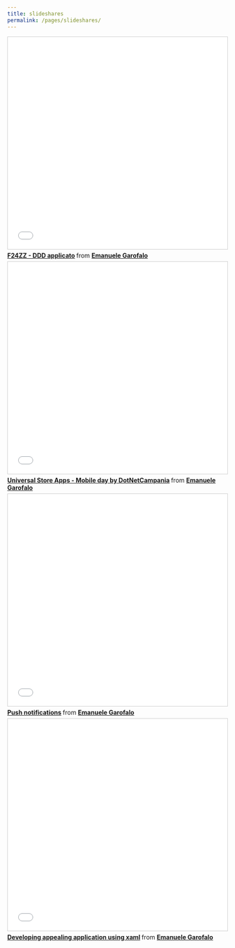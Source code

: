 ```yaml
---
title: slideshares
permalink: /pages/slideshares/
---
```


<iframe src="//www.slideshare.net/slideshow/embed_code/key/b6o4d9vpG7OKcI" width="595" height="485" frameborder="0" marginwidth="0" marginheight="0" scrolling="no" style="border:1px solid #CCC; border-width:1px; margin-bottom:5px; max-width: 100%;" allowfullscreen> 
</iframe>
<div style="margin-bottom:5px">
<strong><a href="//www.slideshare.net/secret/b6o4d9vpG7OKcI" title="F24ZZ - DDD applicato" target="_blank">F24ZZ - DDD applicato</a> </strong> from <strong><a target="_blank" href="//www.slideshare.net/emagar83">Emanuele Garofalo</a></strong>
</div>


<iframe src="//www.slideshare.net/slideshow/embed_code/key/hhuBOc3m3f1t6W" width="595" height="485" frameborder="0" marginwidth="0" marginheight="0" scrolling="no" style="border:1px solid #CCC; border-width:1px; margin-bottom:5px; max-width: 100%;" allowfullscreen> </iframe> <div style="margin-bottom:5px"> <strong> <a href="//www.slideshare.net/emagar83/universal-store-apps-mobile-day-by-dotnetcampania" title="Universal Store Apps - Mobile day by DotNetCampania" target="_blank">Universal Store Apps - Mobile day by DotNetCampania</a> </strong> from <strong><a target="_blank" href="//www.slideshare.net/emagar83">Emanuele Garofalo</a></strong> </div>


<iframe src="//www.slideshare.net/slideshow/embed_code/key/1wEpcSmsZ76Dkh" width="595" height="485" frameborder="0" marginwidth="0" marginheight="0" scrolling="no" style="border:1px solid #CCC; border-width:1px; margin-bottom:5px; max-width: 100%;" allowfullscreen> </iframe> <div style="margin-bottom:5px"> <strong> <a href="//www.slideshare.net/emagar83/push-notifications-31008655" title="Push notifications" target="_blank">Push notifications</a> </strong> from <strong><a target="_blank" href="//www.slideshare.net/emagar83">Emanuele Garofalo</a></strong> </div>


<iframe src="//www.slideshare.net/slideshow/embed_code/key/hbVnzvZx7gSuUO" width="595" height="485" frameborder="0" marginwidth="0" marginheight="0" scrolling="no" style="border:1px solid #CCC; border-width:1px; margin-bottom:5px; max-width: 100%;" allowfullscreen> </iframe> <div style="margin-bottom:5px"> <strong> <a href="//www.slideshare.net/emagar83/developing-appealing-application-using-xaml" title="Developing appealing application using xaml" target="_blank">Developing appealing application using xaml</a> </strong> from <strong><a target="_blank" href="//www.slideshare.net/emagar83">Emanuele Garofalo</a></strong> </div>